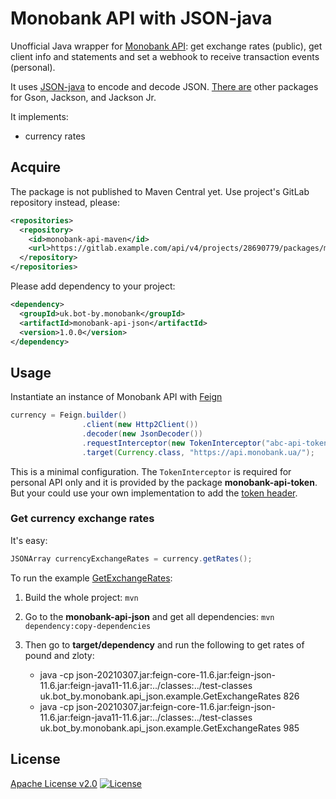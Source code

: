 # Monobank API with JSON-java

Unofficial Java wrapper for [Monobank API][monobank-api]: get exchange rates (public),
get client info and statements and set a webhook to receive transaction
events (personal).

It uses [JSON-java][json] to encode and decode JSON.
[There are][parent] other packages for Gson, Jackson, and Jackson Jr.

It implements:

-   currency rates

## Acquire

The package is not published to Maven Central yet.
Use project's GitLab repository instead, please:

```xml
<repositories>
  <repository>
    <id>monobank-api-maven</id>
    <url>https://gitlab.example.com/api/v4/projects/28690779/packages/maven</url>
  </repository>
</repositories>
```

Please add dependency to your project:

```xml
<dependency>
  <groupId>uk.bot-by.monobank</groupId>
  <artifactId>monobank-api-json</artifactId>
  <version>1.0.0</version>
</dependency>
```

## Usage

Instantiate an instance of Monobank API with [Feign][feign]

```java
currency = Feign.builder()
                .client(new Http2Client())
                .decoder(new JsonDecoder())
                .requestInterceptor(new TokenInterceptor("abc-api-token"))
                .target(Currency.class, "https://api.monobank.ua/");
```

This is a minimal configuration.
The `TokenInterceptor` is required for personal API only
and it is provided by the package <strong>monobank-api-token</strong>.
But your could use your own implementation to add the [token header][token].

### Get currency exchange rates

It's easy:

```java
JSONArray currencyExchangeRates = currency.getRates();
```

To run the example [GetExchangeRates][example]:

1.  Build the whole project:
    `mvn`

2.  Go to the **monobank-api-json** and get all dependencies:
    `mvn dependency:copy-dependencies`

3.  Then go to **target/dependency** and run the following to get rates of pound and zloty:

    -   java -cp json-20210307.jar:feign-core-11.6.jar:feign-json-11.6.jar:feign-java11-11.6.jar:../classes:../test-classes uk.bot_by.monobank.api_json.example.GetExchangeRates 826
    -   java -cp json-20210307.jar:feign-core-11.6.jar:feign-json-11.6.jar:feign-java11-11.6.jar:../classes:../test-classes uk.bot_by.monobank.api_json.example.GetExchangeRates 985

## License

[Apache License v2.0](../LICENSE)
[![License](https://img.shields.io/badge/license-Apache%202.0-blue.svg?style=flat)](http://www.apache.org/licenses/LICENSE-2.0.html)

[monobank-api]: https://api.monobank.ua/docs/ "Monobank API to get statements and account balances"
[json]: https://github.com/stleary/JSON-java "A reference implementation of a JSON package in Java"
[parent]: https://gitlab.com/bot-by/monobank-api/ "Java wrapper for Monobank API"
[feign]: https://github.com/OpenFeign/feign "Feign makes writing java http clients easier."
[example]: src/test/java/uk/bot_by/monobank/api_json/example/GetExchangeRates.java
[token]: https://api.monobank.ua/docs/#tag---------------------------- "Monobank Personal API"
